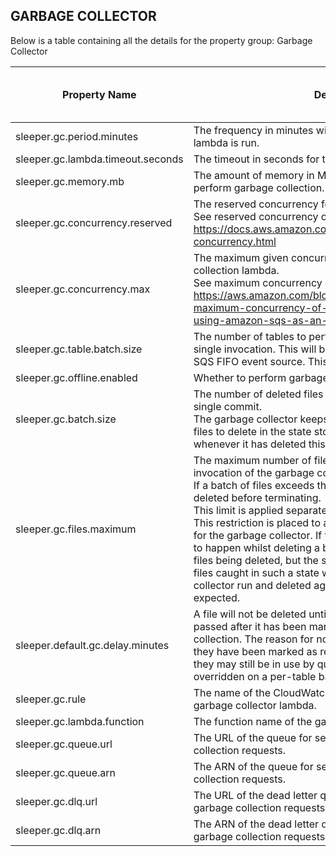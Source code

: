 ## GARBAGE COLLECTOR

Below is a table containing all the details for the property group: Garbage Collector

| Property Name                     | Description                                                                                                                                                                                                                                                                                                                                                                                                                                                                                                                                                                                                                                                        | Default Value | Run CdkDeploy When Changed |
|-----------------------------------|--------------------------------------------------------------------------------------------------------------------------------------------------------------------------------------------------------------------------------------------------------------------------------------------------------------------------------------------------------------------------------------------------------------------------------------------------------------------------------------------------------------------------------------------------------------------------------------------------------------------------------------------------------------------|---------------|----------------------------|
| sleeper.gc.period.minutes         | The frequency in minutes with which the garbage collector lambda is run.                                                                                                                                                                                                                                                                                                                                                                                                                                                                                                                                                                                           | 15            | true                       |
| sleeper.gc.lambda.timeout.seconds | The timeout in seconds for the garbage collector lambda.                                                                                                                                                                                                                                                                                                                                                                                                                                                                                                                                                                                                           | 840           | true                       |
| sleeper.gc.memory.mb              | The amount of memory in MB for the lambda function used to perform garbage collection.                                                                                                                                                                                                                                                                                                                                                                                                                                                                                                                                                                             |               | true                       |
| sleeper.gc.concurrency.reserved   | The reserved concurrency for the garbage collection lambda.<br>See reserved concurrency overview at: https://docs.aws.amazon.com/lambda/latest/dg/configuration-concurrency.html                                                                                                                                                                                                                                                                                                                                                                                                                                                                                   |               | false                      |
| sleeper.gc.concurrency.max        | The maximum given concurrency allowed for the garbage collection lambda.<br>See maximum concurrency overview at: https://aws.amazon.com/blogs/compute/introducing-maximum-concurrency-of-aws-lambda-functions-when-using-amazon-sqs-as-an-event-source/                                                                                                                                                                                                                                                                                                                                                                                                            |               | false                      |
| sleeper.gc.table.batch.size       | The number of tables to perform garbage collection for in a single invocation. This will be the batch size for a lambda as an SQS FIFO event source. This can be a maximum of 10.                                                                                                                                                                                                                                                                                                                                                                                                                                                                                  | 1             | false                      |
| sleeper.gc.offline.enabled        | Whether to perform garbage collection for offline tables.                                                                                                                                                                                                                                                                                                                                                                                                                                                                                                                                                                                                          | false         | false                      |
| sleeper.gc.batch.size             | The number of deleted files recorded to the state store in a single commit.<br>The garbage collector keeps deleting files as long as there are files to delete in the state store, and updates the state store whenever it has deleted this many files.                                                                                                                                                                                                                                                                                                                                                                                                            | 10000         | false                      |
| sleeper.gc.files.maximum          | The maximum number of files that can be deleted per invocation of the garbage collector.<br>If a batch of files exceeds this limit, the whole batch will be deleted before terminating.<br>This limit is applied separately for each Sleeper table.<br>This restriction is placed to avoid reaching the lambda timeout for the garbage collector. If this timeout is met, it is most likely to happen whilst deleting a batch of files. This would result in files being deleted, but the state store not being updated. Any files caught in such a state will be found on the next garbage collector run and deleted again, updating the state store as expected. | 750000        | false                      |
| sleeper.default.gc.delay.minutes  | A file will not be deleted until this number of minutes have passed after it has been marked as ready for garbage collection. The reason for not deleting files immediately after they have been marked as ready for garbage collection is that they may still be in use by queries. This property can be overridden on a per-table basis.                                                                                                                                                                                                                                                                                                                         | 15            | false                      |
| sleeper.gc.rule                   | The name of the CloudWatch rule that periodically triggers the garbage collector lambda.                                                                                                                                                                                                                                                                                                                                                                                                                                                                                                                                                                           |               | true                       |
| sleeper.gc.lambda.function        | The function name of the garbage collector lambda.                                                                                                                                                                                                                                                                                                                                                                                                                                                                                                                                                                                                                 |               | true                       |
| sleeper.gc.queue.url              | The URL of the queue for sending batches of garbage collection requests.                                                                                                                                                                                                                                                                                                                                                                                                                                                                                                                                                                                           |               | true                       |
| sleeper.gc.queue.arn              | The ARN of the queue for sending batches of garbage collection requests.                                                                                                                                                                                                                                                                                                                                                                                                                                                                                                                                                                                           |               | true                       |
| sleeper.gc.dlq.url                | The URL of the dead letter queue for sending batches of garbage collection requests.                                                                                                                                                                                                                                                                                                                                                                                                                                                                                                                                                                               |               | true                       |
| sleeper.gc.dlq.arn                | The ARN of the dead letter queue for sending batches of garbage collection requests.                                                                                                                                                                                                                                                                                                                                                                                                                                                                                                                                                                               |               | true                       |
